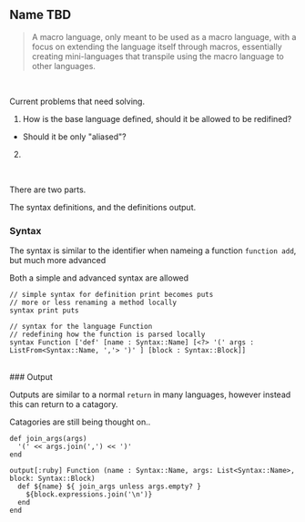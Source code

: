 ## Name TBD
> A macro language, only meant to be used as a macro language, with a focus on extending the language itself through macros, essentially creating mini-languages that transpile using the macro language to other languages.

<br>

Current problems that need solving.

1. How is the base language defined, should it be allowed to be redifined?
  * Should it be only "aliased"?
2. 

<br>

There are two parts.

The syntax definitions, and the definitions output.

### Syntax

The syntax is similar to the identifier when nameing a function `function add`, but much more advanced

Both a simple and advanced syntax are allowed
```
// simple syntax for definition print becomes puts
// more or less renaming a method locally
syntax print puts

// syntax for the language Function
// redefining how the function is parsed locally
syntax Function ['def' [name : Syntax::Name] [<?> '(' args : ListFrom<Syntax::Name, ','> ')' ] [block : Syntax::Block]]
```
<br>
### Output

Outputs are similar to a normal `return` in many languages, however instead this can return to a catagory.

Catagories are still being thought on..
```
def join_args(args)
  '(' << args.join(',') << ')'
end

output[:ruby] Function (name : Syntax::Name, args: List<Syntax::Name>, block: Syntax::Block)
  def ${name} ${ join_args unless args.empty? }
    ${block.expressions.join('\n')}
  end
end
```
